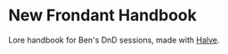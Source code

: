 # New Frondant Handbook
  
Lore handbook for Ben's DnD sessions, made with [Halve](http://taylantatli.github.io/Halve).
